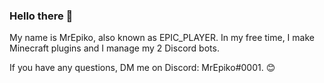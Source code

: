 ### Hello there 👀

My name is MrEpiko, also known as EPIC_PLAYER.
In my free time, I make Minecraft plugins and I manage my 2 Discord bots. 

If you have any questions, DM me on Discord: MrEpiko#0001. 😊

